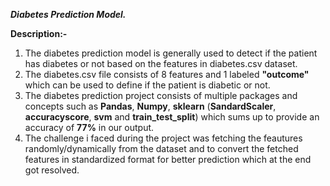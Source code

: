 _**Diabetes Prediction Model.**_

**Description:-**

1. The diabetes prediction model is generally used to detect if the patient has diabetes or not based on the features in diabetes.csv dataset.
2. The diabetes.csv file consists of 8 features and 1 labeled **"outcome"** which can be used to define if the patient is diabetic or not.
3. The diabetes prediction project consists of multiple packages and concepts such as **Pandas**, **Numpy**, **sklearn** (**SandardScaler**, **accuracyscore**, **svm** and **train_test_split**) which sums up to provide an accuracy of **77%** in our output.
4. The challenge i faced during the project was fetching the feautures randomly/dynamically from the dataset and to convert the fetched features in standardized format for better prediction which at the end got resolved.
